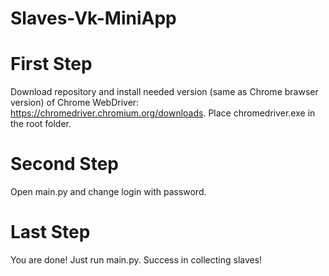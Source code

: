 # Slaves-Vk-MiniApp

# First Step
Download repository and install needed version (same as Chrome brawser version) of Chrome WebDriver: https://chromedriver.chromium.org/downloads. 
Place chromedriver.exe in the root folder.
# Second Step
Open main.py and change login with password.
# Last Step
You are done! Just run main.py. Success in collecting slaves!
